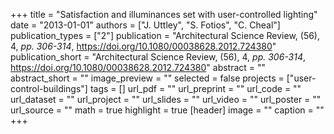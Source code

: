 +++
title = "Satisfaction and illuminances set with user-controlled lighting"
date = "2013-01-01"
authors = ["J. Uttley", "S. Fotios", "C. Cheal"]
publication_types = ["2"]
publication = "Architectural Science Review, (56), 4, _pp. 306-314_, https://doi.org/10.1080/00038628.2012.724380"
publication_short = "Architectural Science Review, (56), 4, _pp. 306-314_, https://doi.org/10.1080/00038628.2012.724380"
abstract = ""
abstract_short = ""
image_preview = ""
selected = false
projects = ["user-control-buildings"]
tags = []
url_pdf = ""
url_preprint = ""
url_code = ""
url_dataset = ""
url_project = ""
url_slides = ""
url_video = ""
url_poster = ""
url_source = ""
math = true
highlight = true
[header]
image = ""
caption = ""
+++

